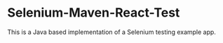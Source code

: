 # Selenium-Maven-React-Test

This is a Java based implementation of a Selenium testing example app.
